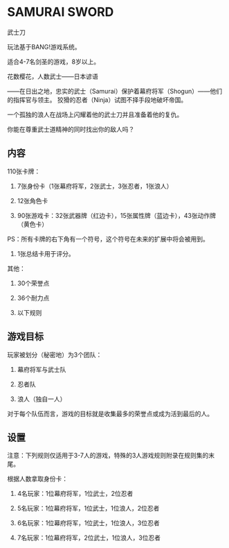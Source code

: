 # SAMURAI SWORD

武士刀

玩法基于BANG!游戏系统。

适合4-7名剑圣的游戏，8岁以上。

花数樱花，人数武士——日本谚语

——在日出之地，忠实的武士（Samurai）保护着幕府将军（Shogun）——他们的指挥官与领主。
狡猾的忍者（Ninja）试图不择手段地破坏帝国。

一个孤独的浪人在战场上闪耀着他的武士刀并且准备着他的复仇。

你能在尊重武士道精神的同时找出你的敌人吗？

## 内容

110张卡牌：

1. 7张身份卡（1张幕府将军，2张武士，3张忍者，1张浪人）

1. 12张角色卡

1. 90张游戏卡：32张武器牌（红边卡），15张属性牌（蓝边卡），43张动作牌（黄色卡）

PS：所有卡牌的右下角有一个符号，这个符号在未来的扩展中将会被用到。

1. 1张总结卡用于评分。

其他：

1. 30个荣誉点

1. 36个耐力点

1. 以下规则

## 游戏目标

玩家被划分（秘密地）为3个团队：

1. 幕府将军与武士队

1. 忍者队

1. 浪人（独自一人）

对于每个队伍而言，游戏的目标就是收集最多的荣誉点或成为活到最后的人。

## 设置

注意：下列规则仅适用于3-7人的游戏，特殊的3人游戏规则附录在规则集的末尾。

根据人数拿取身份卡：

1. 4名玩家：1位幕府将军，1位武士，2位忍者

1. 5名玩家：1位幕府将军，1位武士，1位浪人，2位忍者

1. 6名玩家：1位幕府将军，1位武士，1位浪人，3位忍者

1. 7名玩家：1位幕府将军，2位武士，1位浪人，3位忍者
